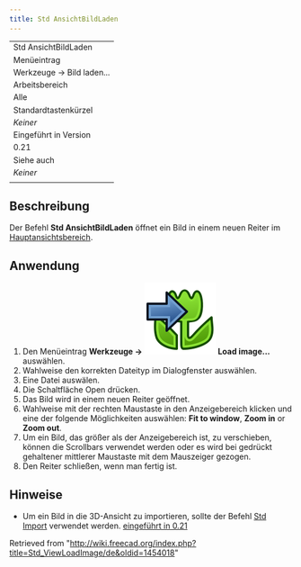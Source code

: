 ```yaml
---
title: Std AnsichtBildLaden
---
```


|                           |
| ------------------------- |
| Std AnsichtBildLaden      |
| Menüeintrag               |
| Werkzeuge → Bild laden... |
| Arbeitsbereich            |
| Alle                      |
| Standardtastenkürzel      |
| _Keiner_                  |
| Eingeführt in Version     |
| 0.21                      |
| Siehe auch                |
| _Keiner_                  |
|                           |

## Beschreibung

Der Befehl **Std AnsichtBildLaden** öffnet ein Bild in einem neuen Reiter im [Hauptansichtsbereich](/Main_view_area/de "Main view area/de").

## Anwendung

1. Den Menüeintrag **Werkzeuge → ![](/src/assets/images/Std_ViewLoadImage.svg) Load image...** auswählen.
2. Wahlweise den korrekten Dateityp im Dialogfenster auswählen.
3. Eine Datei auswälen.
4. Die Schaltfläche Open drücken.
5. Das Bild wird in einem neuen Reiter geöffnet.
6. Wahlweise mit der rechten Maustaste in den Anzeigebereich klicken und eine der folgende Möglichkeiten auswählen: **Fit to window**, **Zoom in** or **Zoom out**.
7. Um ein Bild, das größer als der Anzeigebereich ist, zu verschieben, können die Scrollbars verwendet werden oder es wird bei gedrückt gehaltener mittlerer Maustaste mit dem Mauszeiger gezogen.
8. Den Reiter schließen, wenn man fertig ist.

## Hinweise

- Um ein Bild in die 3D-Ansicht zu importieren, sollte der Befehl [Std Import](/Std_Import/de "Std Import/de") verwendet werden. [eingeführt in 0.21](/Release_notes_0.21/de "Release notes 0.21/de")

Retrieved from "<http://wiki.freecad.org/index.php?title=Std_ViewLoadImage/de&oldid=1454018>"
